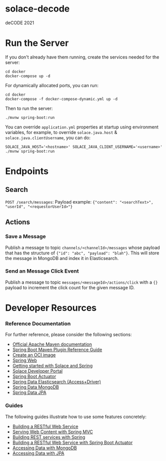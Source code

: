 # solace-decode
deCODE 2021

# Run the Server

If you don't already have them running, create the services needed for the server:

```shell
cd docker
docker-compose up -d
```

For dynamically allocated ports, you can run:

```shell
cd docker
docker-compose -f docker-compose-dynamic.yml up -d

```

Then to run the server:

```shell
./mvnw spring-boot:run
```

You can override `application.yml` properties at startup using environment variables, for example, to override `solace.java.host` & `solace.java.clientUsername`, you can do:

```shell
SOLACE_JAVA_HOST='<hostname>' SOLACE_JAVA_CLIENT_USERNAME='<username>' ./mvnw spring-boot:run
```

# Endpoints

## Search
`POST /search/messages`: Payload example: `{"content": "<searchText>", "userId", "<requestorUserId>"}`

## Actions

### Save a Message
Publish a message to topic `channels/<channelId>/messages` whose payload that has the structure of `{"id": "abc", "payload": "blah"}`. This will store the message in MongoDB and index it in Elasticsearch.

### Send an Message Click Event
Publish a message to topic `messages/<messageId>/actions/click` with a `{}` payload to increment the click count for the given message ID.

# Developer Resources

### Reference Documentation
For further reference, please consider the following sections:

* [Official Apache Maven documentation](https://maven.apache.org/guides/index.html)
* [Spring Boot Maven Plugin Reference Guide](https://docs.spring.io/spring-boot/docs/2.4.3/maven-plugin/reference/html/)
* [Create an OCI image](https://docs.spring.io/spring-boot/docs/2.4.3/maven-plugin/reference/html/#build-image)
* [Spring Web](https://docs.spring.io/spring-boot/docs/2.4.3/reference/htmlsingle/#boot-features-developing-web-applications)
* [Getting started with Solace and Spring](https://www.solace.dev/start-spring-io-help/)
* [Solace Developer Portal](https://solace.dev)
* [Spring Boot Actuator](https://docs.spring.io/spring-boot/docs/2.4.3/reference/htmlsingle/#production-ready)
* [Spring Data Elasticsearch (Access+Driver)](https://docs.spring.io/spring-boot/docs/2.4.3/reference/htmlsingle/#boot-features-elasticsearch)
* [Spring Data MongoDB](https://docs.spring.io/spring-boot/docs/2.4.3/reference/htmlsingle/#boot-features-mongodb)
* [Spring Data JPA](https://docs.spring.io/spring-boot/docs/2.4.3/reference/htmlsingle/#boot-features-jpa-and-spring-data)

### Guides
The following guides illustrate how to use some features concretely:

* [Building a RESTful Web Service](https://spring.io/guides/gs/rest-service/)
* [Serving Web Content with Spring MVC](https://spring.io/guides/gs/serving-web-content/)
* [Building REST services with Spring](https://spring.io/guides/tutorials/bookmarks/)
* [Building a RESTful Web Service with Spring Boot Actuator](https://spring.io/guides/gs/actuator-service/)
* [Accessing Data with MongoDB](https://spring.io/guides/gs/accessing-data-mongodb/)
* [Accessing Data with JPA](https://spring.io/guides/gs/accessing-data-jpa/)
